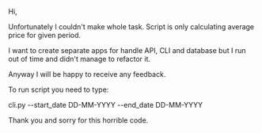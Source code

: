 Hi,

Unfortunately I couldn't make whole task. Script is only calculating average price for given period.

I want to create separate apps for handle API, CLI and database but I run out of time and didn't manage to refactor it.

Anyway I will be happy to receive any feedback.

To run script you need to type:

cli.py --start_date DD-MM-YYYY --end_date DD-MM-YYYY

Thank you and sorry for this horrible code.
